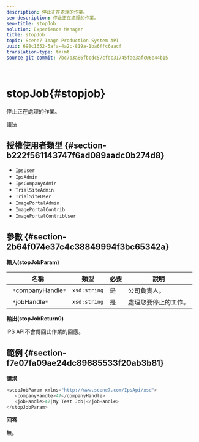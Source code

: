 ```yaml
---
description: 停止正在處理的作業。
seo-description: 停止正在處理的作業。
seo-title: stopJob
solution: Experience Manager
title: stopJob
topic: Scene7 Image Production System API
uuid: 698c1652-5afa-4a2c-819a-1ba6ffc6aacf
translation-type: tm+mt
source-git-commit: 7bc7b3a86fbcdc57cfdc31745fae3afc06e44b15

---
```



# stopJob{#stopjob}

停止正在處理的作業。

語法

## 授權使用者類型 {#section-b222f561143747f6ad089aadc0b274d8}

* `IpsUser`
* `IpsAdmin`
* `IpsCompanyAdmin`
* `TrialSiteAdmin`
* `TrialSiteUser`
* `ImagePortalAdmin`
* `ImagePortalContrib`
* `ImagePortalContribUser`

## 參數 {#section-2b64f074e37c4c38849994f3bc65342a}

**輸入(stopJobParam)**

| 名稱 | 類型 | 必要 | 說明 |
|---|---|---|---|
| ` *`companyHandle`*` | `xsd:string` | 是 | 公司負責人。 |
| ` *`jobHandle`*` | `xsd:string` | 是 | 處理您要停止的工作。 |

**輸出(stopJobReturn0)**

IPS API不會傳回此作業的回應。

## 範例 {#section-f7e07fa09ae24dc89685533f20ab3b81}

**請求**

```java
<stopJobParam xmlns="http://www.scene7.com/IpsApi/xsd">
   <companyHandle>47</companyHandle>
   <jobHandle>47|My Test Job|</jobHandle>
</stopJobParam>
```

**回答**

無。
